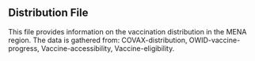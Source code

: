 ## Distribution File
This file provides information on the vaccination distribution in the MENA region. The data is gathered from: COVAX-distribution, OWID-vaccine-progress, Vaccine-accessibility, Vaccine-eligibility.


 
